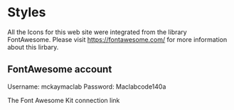 # Styles
All the Icons for this web site were integrated from the library FontAwesome. Please visit https://fontawesome.com/ for more information about this lirbary. 


## FontAwesome account
Username: mckaymaclab 
Password: Maclabcode140a 

The Font Awesome Kit connection link  
<script src="https://kit.fontawesome.com/74dc4d0f8d.js" crossorigin="anonymous"></script>